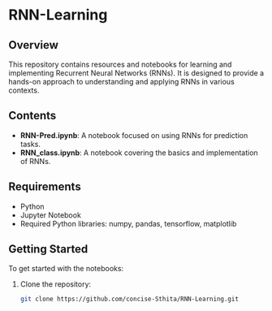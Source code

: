 # RNN-Learning

## Overview
This repository contains resources and notebooks for learning and implementing Recurrent Neural Networks (RNNs). It is designed to provide a hands-on approach to understanding and applying RNNs in various contexts.

## Contents
- **RNN-Pred.ipynb**: A notebook focused on using RNNs for prediction tasks.
- **RNN_class.ipynb**: A notebook covering the basics and implementation of RNNs.

## Requirements
- Python
- Jupyter Notebook
- Required Python libraries: numpy, pandas, tensorflow, matplotlib

## Getting Started
To get started with the notebooks:
1. Clone the repository:
   ```bash
   git clone https://github.com/concise-Sthita/RNN-Learning.git
